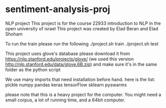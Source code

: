 # sentiment-analysis-proj
NLP project
This project is for the course 22933 introduction to NLP in the open university of israel
This project was created by Elad Beran and Elad Shoham


To run the train please run the following
./project.sh train <file> <number of rows to take>
./project.sh test <file> <number of rows to take>

This project uses glove's database
please download it from https://nlp.stanford.edu/projects/glove/   (we used this version http://nlp.stanford.edu/data/glove.6B.zip) and make sure it's in the same folder as the python script


We use many imports that need installation before hand.
here is the list:
pickle 
numpy
pandas
keras
tensorFlow
sklearn
pyswarms



please note that this is a heavy project for the computer. You might need a small corpus, a lot of running time, and a 64bit computer.
